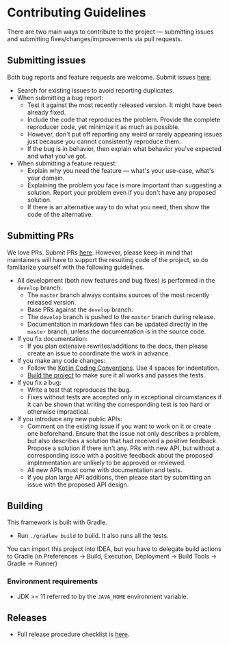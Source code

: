 # Contributing Guidelines

There are two main ways to contribute to the project &mdash; submitting issues and submitting
fixes/changes/improvements via pull requests.

## Submitting issues

Both bug reports and feature requests are welcome.
Submit issues [here](https://github.com/JetBrains/lincheck/issues).

* Search for existing issues to avoid reporting duplicates.
* When submitting a bug report:
    * Test it against the most recently released version. It might have been already fixed.
    * Include the code that reproduces the problem. Provide the complete reproducer code, yet minimize it as much as possible.
    * However, don't put off reporting any weird or rarely appearing issues just because you cannot consistently
      reproduce them.
    * If the bug is in behavior, then explain what behavior you've expected and what you've got.
* When submitting a feature request:
    * Explain why you need the feature &mdash; what's your use-case, what's your domain.
    * Explaining the problem you face is more important than suggesting a solution.
      Report your problem even if you don't have any proposed solution.
    * If there is an alternative way to do what you need, then show the code of the alternative.

## Submitting PRs

We love PRs. Submit PRs [here](https://github.com/JetBrains/lincheck/pulls).
However, please keep in mind that maintainers will have to support the resulting code of the project,
so do familiarize yourself with the following guidelines.

* All development (both new features and bug fixes) is performed in the `develop` branch.
    * The `master` branch always contains sources of the most recently released version.
    * Base PRs against the `develop` branch.
    * The `develop` branch is pushed to the `master` branch during release.
    * Documentation in markdown files can be updated directly in the `master` branch,
      unless the documentation is in the source code.
* If you fix documentation:
    * If you plan extensive rewrites/additions to the docs, then please create an issue
      to coordinate the work in advance.
* If you make any code changes:
    * Follow the [Kotlin Coding Conventions](https://kotlinlang.org/docs/reference/coding-conventions.html).
      Use 4 spaces for indentation.
    * [Build the project](#building) to make sure it all works and passes the tests.
* If you fix a bug:
    * Write a test that reproduces the bug.
    * Fixes without tests are accepted only in exceptional circumstances if it can be shown that writing the
      corresponding test is too hard or otherwise impractical.
* If you introduce any new public APIs:
    * Comment on the existing issue if you want to work on it or create one beforehand.
      Ensure that the issue not only describes a problem, but also describes a solution that had received a positive feedback. Propose a solution if there isn't any.
      PRs with new API, but without a corresponding issue with a positive feedback about the proposed implementation are unlikely to
      be approved or reviewed.
    * All new APIs must come with documentation and tests.
    * If you plan large API additions, then please start by submitting an issue with the proposed API design.


## Building
This framework is built with Gradle.

* Run `./gradlew build` to build. It also runs all the tests.

You can import this project into IDEA, but you have to delegate build actions
to Gradle (in Preferences -> Build, Execution, Deployment -> Build Tools -> Gradle -> Runner)

### Environment requirements

* JDK >= 11 referred to by the `JAVA_HOME` environment variable.

## Releases

* Full release procedure checklist is [here](RELEASE.md).